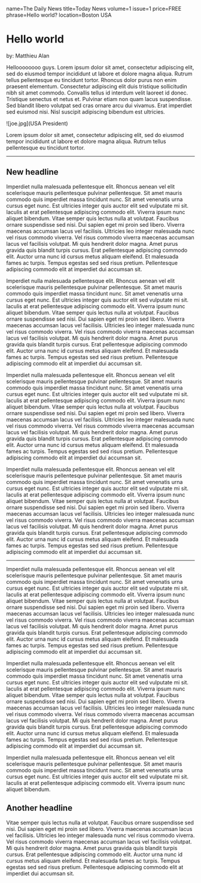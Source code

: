 name=The Daily News
title=Today News
volume=1
issue=1
price=FREE
phrase=Hello world?
location=Boston USA

# Hello world
by: Matthieu Alan

Helloooooooo guys. Lorem ipsum dolor sit amet, consectetur adipiscing elit, sed do eiusmod tempor incididunt ut labore et dolore magna aliqua. Rutrum tellus pellentesque eu tincidunt tortor. Rhoncus dolor purus non enim praesent elementum. Consectetur adipiscing elit duis tristique sollicitudin nibh sit amet commodo. Convallis tellus id interdum velit laoreet id donec. Tristique senectus et netus et. Pulvinar etiam non quam lacus suspendisse. Sed blandit libero volutpat sed cras ornare arcu dui vivamus. Erat imperdiet sed euismod nisi. Nisl suscipit adipiscing bibendum est ultricies.

![joe.jpg](USA President)

Lorem ipsum dolor sit amet, consectetur adipiscing elit, sed do eiusmod tempor incididunt ut labore et dolore magna aliqua. Rutrum tellus pellentesque eu tincidunt tortor.

---

## New headline

Imperdiet nulla malesuada pellentesque elit. Rhoncus aenean vel elit scelerisque mauris pellentesque pulvinar pellentesque. Sit amet mauris commodo quis imperdiet massa tincidunt nunc. Sit amet venenatis urna cursus eget nunc. Est ultricies integer quis auctor elit sed vulputate mi sit. Iaculis at erat pellentesque adipiscing commodo elit. Viverra ipsum nunc aliquet bibendum. Vitae semper quis lectus nulla at volutpat. Faucibus ornare suspendisse sed nisi. Dui sapien eget mi proin sed libero. Viverra maecenas accumsan lacus vel facilisis. Ultricies leo integer malesuada nunc vel risus commodo viverra. Vel risus commodo viverra maecenas accumsan lacus vel facilisis volutpat. Mi quis hendrerit dolor magna. Amet purus gravida quis blandit turpis cursus. Erat pellentesque adipiscing commodo elit. Auctor urna nunc id cursus metus aliquam eleifend. Et malesuada fames ac turpis. Tempus egestas sed sed risus pretium. Pellentesque adipiscing commodo elit at imperdiet dui accumsan sit.

Imperdiet nulla malesuada pellentesque elit. Rhoncus aenean vel elit scelerisque mauris pellentesque pulvinar pellentesque. Sit amet mauris commodo quis imperdiet massa tincidunt nunc. Sit amet venenatis urna cursus eget nunc. Est ultricies integer quis auctor elit sed vulputate mi sit. Iaculis at erat pellentesque adipiscing commodo elit. Viverra ipsum nunc aliquet bibendum. Vitae semper quis lectus nulla at volutpat. Faucibus ornare suspendisse sed nisi. Dui sapien eget mi proin sed libero. Viverra maecenas accumsan lacus vel facilisis. Ultricies leo integer malesuada nunc vel risus commodo viverra. Vel risus commodo viverra maecenas accumsan lacus vel facilisis volutpat. Mi quis hendrerit dolor magna. Amet purus gravida quis blandit turpis cursus. Erat pellentesque adipiscing commodo elit. Auctor urna nunc id cursus metus aliquam eleifend. Et malesuada fames ac turpis. Tempus egestas sed sed risus pretium. Pellentesque adipiscing commodo elit at imperdiet dui accumsan sit.


Imperdiet nulla malesuada pellentesque elit. Rhoncus aenean vel elit scelerisque mauris pellentesque pulvinar pellentesque. Sit amet mauris commodo quis imperdiet massa tincidunt nunc. Sit amet venenatis urna cursus eget nunc. Est ultricies integer quis auctor elit sed vulputate mi sit. Iaculis at erat pellentesque adipiscing commodo elit. Viverra ipsum nunc aliquet bibendum. Vitae semper quis lectus nulla at volutpat. Faucibus ornare suspendisse sed nisi. Dui sapien eget mi proin sed libero. Viverra maecenas accumsan lacus vel facilisis. Ultricies leo integer malesuada nunc vel risus commodo viverra. Vel risus commodo viverra maecenas accumsan lacus vel facilisis volutpat. Mi quis hendrerit dolor magna. Amet purus gravida quis blandit turpis cursus. Erat pellentesque adipiscing commodo elit. Auctor urna nunc id cursus metus aliquam eleifend. Et malesuada fames ac turpis. Tempus egestas sed sed risus pretium. Pellentesque adipiscing commodo elit at imperdiet dui accumsan sit.


Imperdiet nulla malesuada pellentesque elit. Rhoncus aenean vel elit scelerisque mauris pellentesque pulvinar pellentesque. Sit amet mauris commodo quis imperdiet massa tincidunt nunc. Sit amet venenatis urna cursus eget nunc. Est ultricies integer quis auctor elit sed vulputate mi sit. Iaculis at erat pellentesque adipiscing commodo elit. Viverra ipsum nunc aliquet bibendum. Vitae semper quis lectus nulla at volutpat. Faucibus ornare suspendisse sed nisi. Dui sapien eget mi proin sed libero. Viverra maecenas accumsan lacus vel facilisis. Ultricies leo integer malesuada nunc vel risus commodo viverra. Vel risus commodo viverra maecenas accumsan lacus vel facilisis volutpat. Mi quis hendrerit dolor magna. Amet purus gravida quis blandit turpis cursus. Erat pellentesque adipiscing commodo elit. Auctor urna nunc id cursus metus aliquam eleifend. Et malesuada fames ac turpis. Tempus egestas sed sed risus pretium. Pellentesque adipiscing commodo elit at imperdiet dui accumsan sit.

---

Imperdiet nulla malesuada pellentesque elit. Rhoncus aenean vel elit scelerisque mauris pellentesque pulvinar pellentesque. Sit amet mauris commodo quis imperdiet massa tincidunt nunc. Sit amet venenatis urna cursus eget nunc. Est ultricies integer quis auctor elit sed vulputate mi sit. Iaculis at erat pellentesque adipiscing commodo elit. Viverra ipsum nunc aliquet bibendum. Vitae semper quis lectus nulla at volutpat. Faucibus ornare suspendisse sed nisi. Dui sapien eget mi proin sed libero. Viverra maecenas accumsan lacus vel facilisis. Ultricies leo integer malesuada nunc vel risus commodo viverra. Vel risus commodo viverra maecenas accumsan lacus vel facilisis volutpat. Mi quis hendrerit dolor magna. Amet purus gravida quis blandit turpis cursus. Erat pellentesque adipiscing commodo elit. Auctor urna nunc id cursus metus aliquam eleifend. Et malesuada fames ac turpis. Tempus egestas sed sed risus pretium. Pellentesque adipiscing commodo elit at imperdiet dui accumsan sit.



Imperdiet nulla malesuada pellentesque elit. Rhoncus aenean vel elit scelerisque mauris pellentesque pulvinar pellentesque. Sit amet mauris commodo quis imperdiet massa tincidunt nunc. Sit amet venenatis urna cursus eget nunc. Est ultricies integer quis auctor elit sed vulputate mi sit. Iaculis at erat pellentesque adipiscing commodo elit. Viverra ipsum nunc aliquet bibendum. Vitae semper quis lectus nulla at volutpat. Faucibus ornare suspendisse sed nisi. Dui sapien eget mi proin sed libero. Viverra maecenas accumsan lacus vel facilisis. Ultricies leo integer malesuada nunc vel risus commodo viverra. Vel risus commodo viverra maecenas accumsan lacus vel facilisis volutpat. Mi quis hendrerit dolor magna. Amet purus gravida quis blandit turpis cursus. Erat pellentesque adipiscing commodo elit. Auctor urna nunc id cursus metus aliquam eleifend. Et malesuada fames ac turpis. Tempus egestas sed sed risus pretium. Pellentesque adipiscing commodo elit at imperdiet dui accumsan sit.


Imperdiet nulla malesuada pellentesque elit. Rhoncus aenean vel elit scelerisque mauris pellentesque pulvinar pellentesque. Sit amet mauris commodo quis imperdiet massa tincidunt nunc. Sit amet venenatis urna cursus eget nunc. Est ultricies integer quis auctor elit sed vulputate mi sit. Iaculis at erat pellentesque adipiscing commodo elit. Viverra ipsum nunc aliquet bibendum.

## Another headline

Vitae semper quis lectus nulla at volutpat. Faucibus ornare suspendisse sed nisi. Dui sapien eget mi proin sed libero. Viverra maecenas accumsan lacus vel facilisis. Ultricies leo integer malesuada nunc vel risus commodo viverra. Vel risus commodo viverra maecenas accumsan lacus vel facilisis volutpat. Mi quis hendrerit dolor magna. Amet purus gravida quis blandit turpis cursus. Erat pellentesque adipiscing commodo elit. Auctor urna nunc id cursus metus aliquam eleifend. Et malesuada fames ac turpis. Tempus egestas sed sed risus pretium. Pellentesque adipiscing commodo elit at imperdiet dui accumsan sit.

